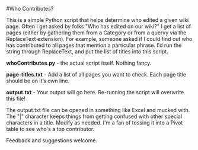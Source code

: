 #Who Contributes?

This is a simple Python script that helps determine who edited a given
wiki page. Often I get asked by folks "Who has edited <group of pages>
on our wiki?" I get a list of pages (either by gathering them from a
Category or from a quervy via the ReplaceText extension). For example,
someone asked if I could find out who has contributed to all pages that
mention a particular phrase. I'd run the string through ReplaceText, and
put the list of titles into this script.

**whoContributes.py** - the actual script itself. Nothing fancy.

**page-titles.txt** - Add a list of all pages you want to check. Each
page title should be on it’s own line.

**output.txt** - Your output will go here. Re-running the script will
overwrite this file!

The output.txt file can be opened in something like Excel and mucked
with. The "|" character keeps things from getting confused with other
special characters in a title. Modify as needed. I'm a fan of tossing
it into a Pivot table to see who's a top contributor.

Feedback and suggestions welcome.